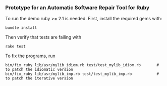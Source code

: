 ### Prototype for an Automatic Software Repair Tool for Ruby

To run the demo ruby >= 2.1 is needed.
First, install the required gems with:

    bundle install

Then verify that tests are failing with

    rake test

To fix the programs, run

    bin/fix_ruby lib/asr/mylib_idiom.rb test/test_mylib_idiom.rb       # to patch the idiomatic version
    bin/fix_ruby lib/asr/mylib_imp.rb test/test_mylib_imp.rb           # to patch the iterative version
